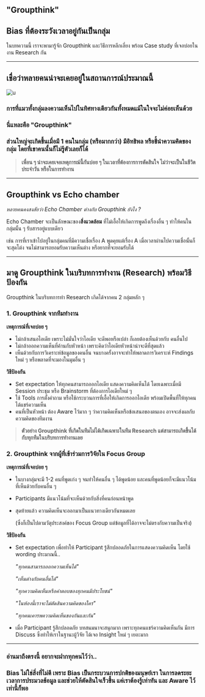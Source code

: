## "Groupthink" 
## Bias ที่ต้องระวังเวลาอยู่กันเป็นกลุ่ม

ในบทความนี้ เราจะพามารู้จัก Groupthink และวิธีการหลีกเลี่ยง พร้อม Case study ที่เจอบ่อยในงาน Research กัน 

---


## เชื่อว่าหลายคนน่าจะเคยอยู่ในสถานการณ์ประมาณนี้


![u](https://sv1.picz.in.th/images/2022/07/31/XZEGTf.md.png)

### การที่แมวทั้งกลุ่มลงความเห็นไปในทิศทางเดียวกันทั้งหมดแม้ในใจจะไม่ค่อยเห็นด้วย 

### นี่แหละคือ "Groupthink" 

### ส่วนใหญ่จะเกิดขึ้นเมื่อมี 1 คนในกลุ่ม (หรือมากกว่า) มีอิทธิพล หรือชี้นำความคิดของกลุ่ม โดยที่เขาคนนั้นก็ไม่รู้ตัวเลยก็ได้

>**เพื่อน ๆ น่าจะเคยเจอเหตุการณ์นี้กันบ่อย ๆ ในเวลาที่ต้องการการตัดสินใจ ไม่ว่าจะเป็นในชีวิตประจำวัน หรือในการทำงาน**


---

## Groupthink vs Echo chamber 

*หลายคนคงสงสัยว่า Echo Chamber ต่างกับ Groupthink ยังไง ?*

Echo Chamber จะเป็นลักษณะของ**สิ่งแวดล้อม** ที่ไม่เอื้อให้เกิดการพูดถึงเรื่องอื่น ๆ ทำให้คนในกลุ่มนั้น ๆ รับสารอยู่แบบเดียว 

เช่น การที่เราเข้าไปอยู่ในกลุ่มคนที่มีความเชื่อเรื่อง A พูดคุยแต่เรื่อง A เมื่อเวลาผ่านไปความเชื่อนั้นก็จะสุดโต่ง จนไม่สามารถยอมรับความเห็นต่าง 
หรือยากที่จะยอมรับได้ 

---

## มาดู Groupthink ในบริบทการทำงาน (Research) พร้อมวิธีป้องกัน 

Groupthink ในบริบทการทำ Research เกิดได้จากคน 2 กลุ่มหลัก ๆ 


### 1. Groupthink จากทีมทำงาน

**เหตุการณ์ที่เจอบ่อย ๆ**

- ไม่กล้าเสนอไอเดีย เพราะไม่มั่นใจว่าไอเดีย จะดีพอหรือเปล่า ก็เลยต้องเห็นด้วยกับ คนอื่นไป
- ไม่กล้าออกความเห็นที่ค้านกับหัวหน้า เพราะคิดว่าไอเดียหัวหน้าน่าจะดีที่สุดแล้ว
- เห็นด้วยกับการวิเคราะห์ข้อมูลของคนอื่น จนบางครั้งอาจจะทำให้พลาดการวิเคราะห์ Findings ใหม่ ๆ หรือพลาดที่จะมองในมุมอื่น ๆ 

**วิธีป้องกัน**
- Set expectation ให้ทุกคนสามารถออกไอเดีย แสดงความคิดเห็นได้ โดยเฉพาะเมื่อมี Session ประชุม หรือ Brainstorm ที่ต้องการไอเดียใหม่ ๆ  
- ใช้ Tools การตั้งคำถาม หรือใช้กระบวนการที่เอื้อให้เกิดการออกไอเดีย พร้อมเปิดพื้นที่ให้ทุกคนได้แชร์ความเห็น
- คนที่เป็นหัวหน้า ต้อง Aware ไว้มาก ๆ ว่าความคิดเห็นหรือข้อเสนอของตนเอง อาจจะส่งผลกับความคิดของทีมงาน 


>**ตัวอย่าง Groupthink ที่เกิดในทีมไม่ได้เกิดเฉพาะในทีม Research แต่สามารถเกิดขึ้นได้กับทุกทีมในบริบทการทำงานเลย**



### 2. Groupthink จากผู้ที่เข้าร่วมการวิจัยใน Focus Group

**เหตุการณ์ที่เจอบ่อย ๆ**
- ในบางกลุ่มจะมี 1-2 คนที่พูดเก่ง ๆ จนทำให้คนอื่น ๆ ได้พูดน้อย และคนที่พูดน้อยก็จะมีแนวโน้มที่เห็นด้วยกับคนอื่น ๆ  
- Participants มีแนวโน้มที่จะเห็นด้วยกับสิ่งที่คนก่อนหน้าพูด
- สุดท้ายแล้ว ความคิดเห็นจะออกมาเป็นแนวทางเดียวกันหมดเลย 

  (ซึ่งก็เป็นไปตามวัตุประสงค์ของ Focus Group แต่ข้อมูลที่ได้อาจจะไม่ตรงกับความเป็นจริง) 

**วิธีป้องกัน**
- Set expectation เพื่อทำให้ Participant รู้สึกปลอดภัยในการแสดงความคิดเห็น โดยใช้ wording ประมาณนี้..
	
	*"ทุกคนสามารถออกความเห็นได้"*

	*"เห็นต่างกับคนอื่นได้"*

	*"ทุกความคิดเห็นหรือคำตอบของทุกคนมีประโยชน์"*

	*"ในห้องนี้เราจะไม่ตัดสินความคิดของใคร"*

	*"ทุกคนเคารพความคิดเห็นของกันและกัน"*

- เมื่อ Participant รู้สึกปลอดภัย บทสนมนาจะสนุกมาก เพราะทุกคนแชร์ความคิดเห็นกัน มีการ Discuss ซึ่งทำให้เราในฐานะผู้วิจัย ได้เจอ Insight ใหม่ ๆ เยอะมาก 


---
### อ่านมาถึงตรงนี้ อยากจะฝากทุกคนไว้ว่า..


### Bias ไม่ใช่สิ่งที่ไม่ดี เพราะ Bias เป็นกระบวนการปกติของมนุษย์เรา ในการลดระยะเวลาการประมวลข้อมูล และช่วยให้ตัดสินใจเร็วขึ้น แค่เราต้องรู้เท่าทัน และ Aware ไว้ เท่านี้ก็พอ
